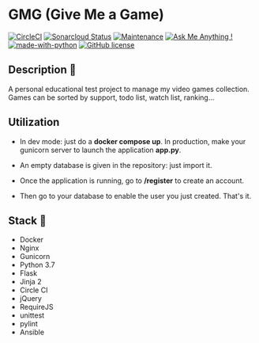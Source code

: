 # GMG (Give Me a Game)
[![CircleCI](https://circleci.com/gh/ecourtial/gmg/tree/master.svg?style=svg)](https://circleci.com/gh/ecourtial/gmg/tree/master) [![Sonarcloud Status](https://sonarcloud.io/api/project_badges/measure?project=gmg&metric=alert_status)](https://sonarcloud.io/dashboard?id=gmg) [![Maintenance](https://img.shields.io/badge/Maintained%3F-yes-green.svg)](https://GitHub.com/ecourtial/gmg/graphs/commit-activity) [![Ask Me Anything !](https://img.shields.io/badge/Ask%20me-anything-1abc9c.svg)](https://GitHub.com/ecourtial/gmg) [![made-with-python](https://img.shields.io/badge/Made%20with-Python-1f425f.svg)](https://www.python.org/) [![GitHub license](https://img.shields.io/github/license/Naereen/StrapDown.js.svg)](https://github.com/ecourtial/gmg/blob/master/LICENSE)

## Description :notebook:

A personal educational test project to manage my video games collection. Games can be sorted by support,
todo list, watch list, ranking...

## Utilization

* In dev mode: just do a __docker compose up__. In production, make your gunicorn server to launch the application __app.py__.

* An empty database is given in the repository: just import it.

* Once the application is running, go to __/register__ to create an account.

* Then go to your database to enable the user you just created. That's it.

## Stack :light_rail:

* Docker
* Nginx
* Gunicorn
* Python 3.7
* Flask
* Jinja 2
* Circle CI
* jQuery
* RequireJS
* unittest
* pylint
* Ansible
